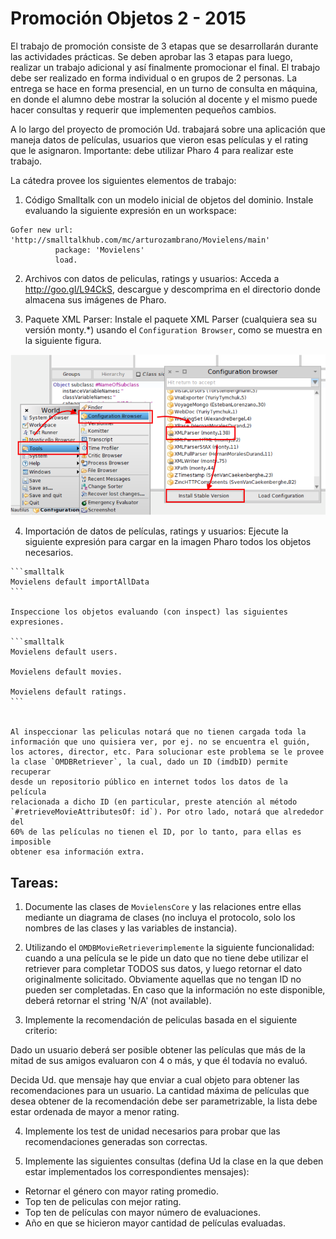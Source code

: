 Promoción Objetos 2 - 2015
==========================

El trabajo de promoción consiste de 3 etapas que se desarrollarán durante las
actividades prácticas. Se deben aprobar las 3 etapas para luego, realizar un
trabajo adicional y así finalmente promocionar el final. El trabajo debe ser
realizado en forma individual o en grupos de 2 personas. La entrega se hace en
forma presencial, en un turno de consulta en máquina, en donde el alumno debe
mostrar la solución al docente y el mismo puede hacer consultas y requerir que
implementen pequeños cambios.

A lo largo del proyecto de promoción Ud. trabajará sobre una aplicación que
maneja datos de películas, usuarios que vieron esas películas y el rating que le
asignaron. Importante: debe utilizar Pharo 4 para realizar este trabajo.

La cátedra provee los siguientes elementos de trabajo:

  1. Código Smalltalk con un modelo inicial de objetos del dominio. Instale
     evaluando la siguiente expresión en un workspace:

  ```smalltalk
  Gofer new url: 'http://smalltalkhub.com/mc/arturozambrano/Movielens/main'
            package: 'Movielens'
            load.
  ```

  <!--  TODO: bajar archivos y agregarlos al repo -->

  2. Archivos con datos de peliculas, ratings y usuarios: Acceda a
     <http://goo.gl/L94CkS>, descargue y descomprima en el directorio donde
     almacena sus imágenes de Pharo.

  3. Paquete XML Parser: Instale el paquete XML Parser (cualquiera sea su
     versión monty.*) usando el `Configuration Browser`, como se muestra en la
     siguiente figura.

  ![instalacion xml parser](img/promocion/instalacion_parser.png)


  4. Importación de datos de películas, ratings y usuarios: Ejecute la
     siguiente expresión para cargar en la imagen Pharo todos los objetos
     necesarios.

    ```smalltalk
    Movielens default importAllData
    ```

    Inspeccione los objetos evaluando (con inspect) las siguientes expresiones.

    ```smalltalk
    Movielens default users.

    Movielens default movies.

    Movielens default ratings.
    ```


    Al inspeccionar las peliculas notará que no tienen cargada toda la
    información que uno quisiera ver, por ej. no se encuentra el guión,
    los actores, director, etc. Para solucionar este problema se le provee
    la clase `OMDBRetriever`, la cual, dado un ID (imdbID) permite recuperar
    desde un repositorio público en internet todos los datos de la película
    relacionada a dicho ID (en particular, preste atención al método
    `#retrieveMovieAttributesOf: id`). Por otro lado, notará que alrededor del
    60% de las películas no tienen el ID, por lo tanto, para ellas es imposible
    obtener esa información extra.

Tareas:
-------

1. Documente las clases de `MovielensCore` y las relaciones entre ellas
   mediante un diagrama de clases (no incluya el protocolo, solo los nombres de
   las clases y las variables de instancia).

2. Utilizando el `OMDBMovieRetrieverimplemente` la siguiente funcionalidad:
   cuando a una película se le pide un dato que no tiene debe utilizar el
   retriever para completar TODOS sus datos, y luego retornar el dato
   originalmente solicitado. Obviamente aquellas que no tengan ID no pueden ser
   completadas. En caso que la información no este disponible, deberá retornar
   el string 'N/A' (not available).

3. Implemente la recomendación de peliculas basada en el siguiente criterio:

  Dado un usuario deberá ser posible obtener las películas que más de la mitad de
  sus amigos evaluaron con 4 o más, y que él todavía no evaluó.

  Decida Ud. que mensaje hay que enviar a cual objeto para obtener las
  recomendaciones para un usuario. La cantidad máxima de películas que desea
  obtener de la recomendación debe ser parametrizable, la lista debe estar
  ordenada de mayor a menor rating.


4. Implemente los test de unidad necesarios para probar que las recomendaciones
   generadas son correctas.


5. Implemente las siguientes consultas (defina Ud la clase en la que deben
   estar implementados los correspondientes mensajes):

  * Retornar el género con mayor rating promedio.
  * Top ten de peliculas con mejor rating.
  * Top ten de películas con mayor número de evaluaciones.
  * Año en que se hicieron mayor cantidad de películas evaluadas.
